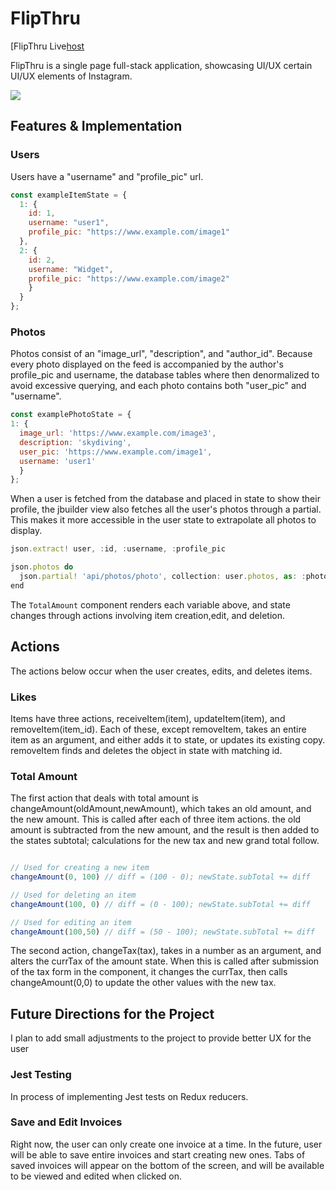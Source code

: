 # FlipThru

[FlipThru Live[host]

[host]: http://flipthru.herokuapp.com


FlipThru is a single page full-stack application, showcasing UI/UX certain UI/UX elements of Instagram.

<a href="http://flipthru.herokuapp.com">
  <img src="https://github.com/kpam92/flip_thru/tree/master/app/assets/images/screenshot.png"/>
</a>

## Features & Implementation

### Users

  Users have a "username" and "profile_pic" url.

  ```javascript
  const exampleItemState = {
    1: {
      id: 1,
      username: "user1",
      profile_pic: "https://www.example.com/image1"
    },
    2: {
      id: 2,
      username: "Widget",
      profile_pic: "https://www.example.com/image2"
      }
    }
  };
  ```
### Photos

Photos consist of an "image_url", "description", and "author_id". Because every photo displayed on the feed is accompanied by the author's profile_pic and username, the database tables where then denormalized to avoid excessive querying, and each photo contains both "user_pic" and "username".

  ```javascript
  const examplePhotoState = {
  1: {
    image_url: 'https://www.example.com/image3',
    description: 'skydiving',
    user_pic: 'https://www.example.com/image1',
    username: 'user1'
    }
  };
  ```
When a user is fetched from the database and placed in state to show their profile, the jbuilder view also fetches all the user's photos through a partial. This makes it more accessible in the user state to extrapolate all photos to display.

  ```javascript
  json.extract! user, :id, :username, :profile_pic

  json.photos do
    json.partial! 'api/photos/photo', collection: user.photos, as: :photo
  end
  ```

The `TotalAmount` component renders each variable above, and state changes through actions involving item creation,edit, and deletion.

## Actions
  The actions below occur when the user creates, edits, and deletes items.

### Likes

  Items have three actions, receiveItem(item), updateItem(item), and removeItem(item_id). Each of these, except removeItem, takes an entire item as an argument, and either adds it to state, or updates its existing copy. removeItem finds and deletes the object in state with matching id.

### Total Amount

  The first action that deals with total amount is changeAmount(oldAmount,newAmount), which takes an old amount, and the new amount. This is called after each of three item actions. the old amount is subtracted from the new amount, and the result is then added to the states subtotal; calculations for the new tax and new grand total follow.
  ```javascript

  // Used for creating a new item
  changeAmount(0, 100) // diff = (100 - 0); newState.subTotal += diff

  // Used for deleting an item
  changeAmount(100, 0) // diff = (0 - 100); newState.subTotal += diff

  // Used for editing an item
  changeAmount(100,50) // diff = (50 - 100); newState.subTotal += diff

  ```

  The second action, changeTax(tax), takes in a number as an argument, and alters the currTax of the amount state. When this is called after submission of the tax form in the component, it changes the currTax, then calls changeAmount(0,0) to update the other values with the new tax.

## Future Directions for the Project

I plan to add small adjustments to the project to provide better UX for the user

### Jest Testing

In process of implementing Jest tests on Redux reducers.

### Save and Edit Invoices

Right now, the user can only create one invoice at a time. In the future, user will be able to save entire invoices and start creating new ones. Tabs of saved invoices will appear on the bottom of the screen, and will be available to be viewed and edited when clicked on.
